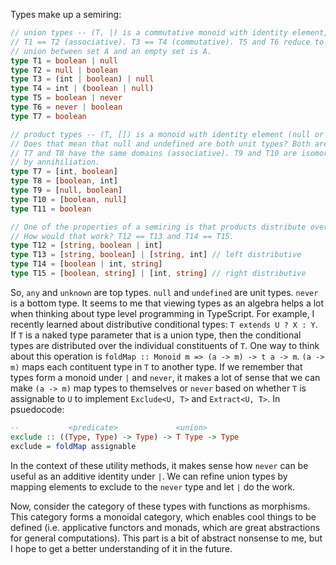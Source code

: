 Types make up a semiring:

``` typescript
// union types -- (T, |) is a commutative monoid with identity element, never.
// T1 == T2 (associative). T3 == T4 (commutative). T5 and T6 reduce to T7. A
// union between set A and an empty set is A.
type T1 = boolean | null
type T2 = null | boolean
type T3 = (int | boolean) | null
type T4 = int | (boolean | null)
type T5 = boolean | never
type T6 = never | boolean
type T7 = boolean

// product types -- (T, []) is a monoid with identity element (null or undefined).
// Does that mean that null and undefined are both unit types? Both are singletons.
// T7 and T8 have the same domains (associative). T9 and T10 are isomorphic to T11
// by annihiliation.
type T7 = [int, boolean]
type T8 = [boolean, int]
type T9 = [null, boolean]
type T10 = [boolean, null]
type T11 = boolean

// One of the properties of a semiring is that products distribute over sums.
// How would that work? T12 == T13 and T14 == T15.
type T12 = [string, boolean | int]
type T13 = [string, boolean] | [string, int] // left distributive
type T14 = [boolean | int, string]
type T15 = [boolean, string] | [int, string] // right distributive
```

So, `any` and `unknown` are top types. `null` and `undefined` are unit types.
`never` is a bottom type. It seems to me that viewing types as an algebra helps
a lot when thinking about type level programming in TypeScript. For example, I
recently learned about distributive conditional types: `T extends U ? X : Y`.
If `T` is a naked type parameter that is a union type, then the conditional
types are distributed over the individual constituents of `T`. One way to think
about this operation is `foldMap :: Monoid m => (a -> m) -> t a -> m`. `(a ->
m)` maps each contituent type in `T` to another type. If we remember that types
form a monoid under `|` and `never`, it makes a lot of sense that we can make
`(a -> m)` map types to themselves or `never` based on whether `T` is
assignable to `U` to implement `Exclude<U, T>` and `Extract<U, T>`. In
psuedocode:

``` haskell
--           <predicate>             <union>
exclude :: ((Type, Type) -> Type) -> T Type -> Type
exclude = foldMap assignable
```

In the context of these utility methods, it makes sense how `never` can be
useful as an additive identity under `|`. We can refine union types by mapping
elements to exclude to the `never` type and let `|` do the work.

Now, consider the category of these types with functions as morphisms. This
category forms a monoidal category, which enables cool things to be defined
(i.e. applicative functors and monads, which are great abstractions for
general computations). This part is a bit of abstract nonsense to me, but I
hope to get a better understanding of it in the future.
